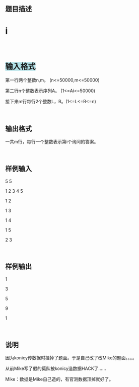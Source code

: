 
<h2>
题目描述
</h2>

# i


<p>
<span style="background-color:powderblue;font-family:sans-serif;font-size:24px;font-weight:bold;"><br/>
</span> 
</p>
<h2>
<span style="background-color:powderblue;font-family:sans-serif;font-size:24px;font-weight:bold;">输入格式</span> 
</h2>
<p>
第一行两个整数n,m。 (n&lt;=50000,m&lt;=50000)
</p>
<p>
第二行n个整数表示序列A。 (1&lt;=Ai&lt;=50000)
</p>
<p>
接下来m行每行2个整数L，R。(1&lt;=L&lt;=R&lt;=n)
</p>
<p>
<br/>
</p>
<h2>
输出格式
</h2>
<p>
一共m行，每行一个整数表示第i个询问的答案。
</p>
<p>
<br/>
</p>
<h2>
样例输入
</h2>
<p>
5 5
</p>
<p>
1 2 3 4 5
</p>
<p>
1 2
</p>
<p>
1 3
</p>
<p>
1 4
</p>
<p>
1 5
</p>
<p>
2 3
</p>
<p>
<br/>
</p>
<h2>
样例输出
</h2>
<p>
1
</p>
<p>
3
</p>
<p>
5 
</p>
<p>
9
</p>
<p>
1
</p>
<p>
<br/>
</p>
<h2>
说明
</h2>
<p>
因为konicy传数据时挂掉了题面。于是自己改了改Mike的题面。。。。
</p>
<p>
从前Mike写了假的莫队被konicy造数据HACK了……
</p>
<p>
Mike：数据是Mike自己造的，有官测数据顶掉就好了。
</p>
<p>
<br/>
</p>
